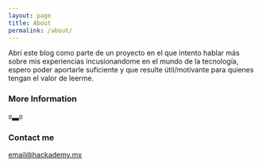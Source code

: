```yaml
---
layout: page
title: About
permalink: /about/
---
```


Abrí este blog como parte de un proyecto en el que intento hablar más sobre mis experiencias incusionandome en el mundo de la tecnología, espero poder aportarle suficiente y que resulte útil/motivante para quienes tengan el valor de leerme. 

### More Information

ಠ▃ಠ

### Contact me

[email@hackademy.mx](ada_245@hackademy.mx)